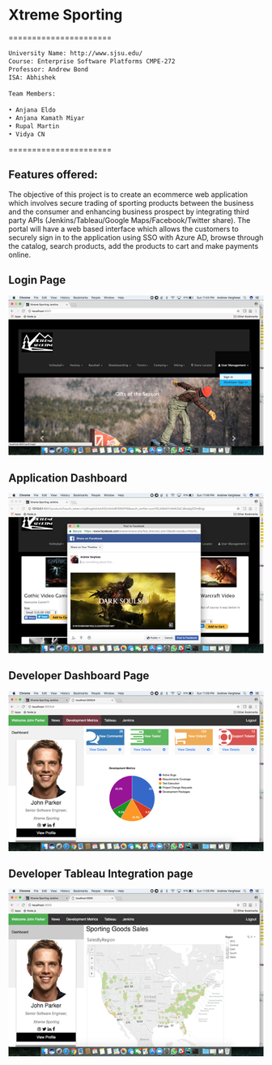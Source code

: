 # Xtreme Sporting

======================
    
    University Name: http://www.sjsu.edu/
    Course: Enterprise Software Platforms CMPE-272
    Professor: Andrew Bond
    ISA: Abhishek
    
    Team Members:
    
    • Anjana Eldo 
    • Anjana Kamath Miyar
    • Rupal Martin 
    • Vidya CN
    
======================


## Features offered:

The objective of this project is to create an ecommerce web application which involves secure trading of sporting products
between the business and the consumer and enhancing business prospect by integrating third party APIs (Jenkins/Tableau/Google Maps/Facebook/Twitter share). 
The portal will have a web based interface which allows the customers to securely sign in to the application using SSO with Azure AD, 
browse through the catalog, search products, add the products to cart and make payments online. 





## Login Page

![alt text](images/login-x.png "this is the login page")
    
    
## Application Dashboard 

![alt text](images/home-page.png "this is dashboard page")
    
    
##  Developer Dashboard Page

![alt text](images/developer-dashboard.png "demo showing dashboard of developer")
    
    
## Developer Tableau Integration page

![alt text](images/tableau-integration-x.png "demo showing Tableau Integration")
    
    
